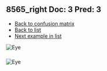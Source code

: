 ## 8565_right Doc: 3 Pred: 3
- [Back to confusion matrix](https://github.com/juliandewit/kaggle_retinopathy/blob/master/matrix.md)
- [Back to list](https://github.com/juliandewit/kaggle_retinopathy/blob/master/lists/33/list.md)
- [Next example in list](https://github.com/juliandewit/kaggle_retinopathy/blob/master/lists/33/86/8699_left.md)

![Eye](https://retinopaty.blob.core.windows.net/size1024/8565_right_3.jpeg)

### 

![Eye]()
